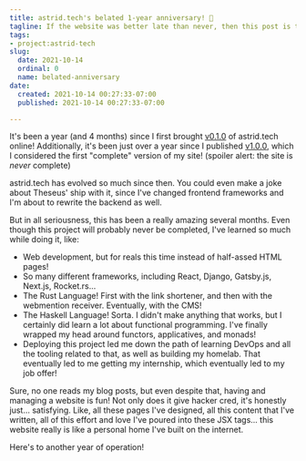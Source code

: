 ```yaml
---
title: astrid.tech's belated 1-year anniversary! 🎉
tagline: If the website was better late than never, then this post is too!
tags:
- project:astrid-tech
slug:
  date: 2021-10-14
  ordinal: 0
  name: belated-anniversary
date:
  created: 2021-10-14 00:27:33-07:00
  published: 2021-10-14 00:27:33-07:00

---
```


It's been a year (and 4 months) since I first brought
[v0.1.0](https://github.com/ifd3f/astrid.tech/tree/v0.1.0) of astrid.tech
online! Additionally, it's been just over a year since I published
[v1.0.0](https://github.com/ifd3f/astrid.tech/tree/v1.0.0), which I considered
the first "complete" version of my site! (spoiler alert: the site is _never_
complete)

astrid.tech has evolved so much since then. You could even make a joke about
Theseus' ship with it, since I've changed frontend frameworks and I'm about to
rewrite the backend as well.

<!-- excerpt -->

But in all seriousness, this has been a really amazing several months. Even
though this project will probably never be completed, I've learned so much while
doing it, like:

- Web development, but for reals this time instead of half-assed HTML pages!
- So many different frameworks, including React, Django, Gatsby.js, Next.js,
  Rocket.rs...
- The Rust Language! First with the link shortener, and then with the webmention
  receiver. Eventually, with the CMS!
- The Haskell Language! Sorta. I didn't make anything that works, but I
  certainly did learn a lot about functional programming. I've finally wrapped
  my head around functors, applicatives, and monads!
- Deploying this project led me down the path of learning DevOps and all the
  tooling related to that, as well as building my homelab. That eventually led
  to me getting my internship, which eventually led to my job offer!

Sure, no one reads my blog posts, but even despite that, having and managing a
website is fun! Not only does it give hacker cred, it's honestly just...
satisfying. Like, all these pages I've designed, all this content that I've
written, all of this effort and love I've poured into these JSX tags... this
website really is like a personal home I've built on the internet.

Here's to another year of operation!
